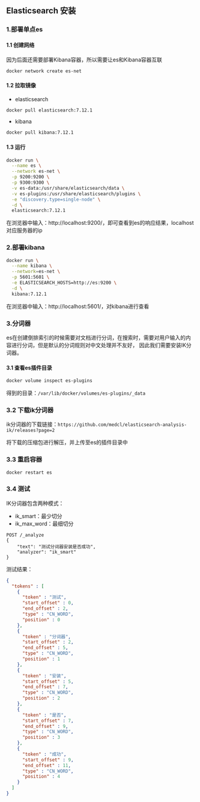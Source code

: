 ## Elasticsearch 安装

### 1.部署单点es

#### 1.1 创建网络

因为后面还需要部署Kibana容器，所以需要让es和Kibana容器互联

```bash
docker network create es-net
```

#### 1.2 拉取镜像

- elasticsearch
```bash
docker pull elasticsearch:7.12.1
```

- kibana

```bash
docker pull kibana:7.12.1
```

#### 1.3 运行

```bash
docker run \
  --name es \
  --network es-net \
  -p 9200:9200 \
  -p 9300:9300 \
  -v es-data:/usr/share/elasticsearch/data \
  -v es-plugins:/usr/share/elasticsearch/plugins \
  -e "discovery.type=single-node" \
  -d \
  elasticsearch:7.12.1
```

在浏览器中输入：http://localhost:9200/，即可查看到es的响应结果，localhost对应服务器的ip

### 2.部署kibana

```bash
docker run \
  --name kibana \
  --network=es-net \
  -p 5601:5601 \
  -e ELASTICSEARCH_HOSTS=http://es:9200 \
  -d \
  kibana:7.12.1
```

在浏览器中输入：http://localhost:5601/，对kibana进行查看

### 3.分词器

es在创建倒排索引的时候需要对文档进行分词，在搜索时，需要对用户输入的内容进行分词，但是默认的分词规则对中文处理并不友好，
因此我们需要安装IK分词器。

#### 3.1 查看es插件目录

```bash
docker volume inspect es-plugins
```

得到的目录：`/var/lib/docker/volumes/es-plugins/_data`

### 3.2 下载ik分词器

ik分词器的下载链接：`https://github.com/medcl/elasticsearch-analysis-ik/releases?page=2`

将下载的压缩包进行解压，并上传至es的插件目录中

### 3.3 重启容器

```bash
docker restart es
```

### 3.4 测试

IK分词器包含两种模式：

- ik_smart：最少切分
- ik_max_word：最细切分

```http request
POST /_analyze
{
    "text": "测试分词器安装是否成功",
    "analyzer": "ik_smart"
}
```

测试结果：

```json
{
  "tokens" : [
    {
      "token" : "测试",
      "start_offset" : 0,
      "end_offset" : 2,
      "type" : "CN_WORD",
      "position" : 0
    },
    {
      "token" : "分词器",
      "start_offset" : 2,
      "end_offset" : 5,
      "type" : "CN_WORD",
      "position" : 1
    },
    {
      "token" : "安装",
      "start_offset" : 5,
      "end_offset" : 7,
      "type" : "CN_WORD",
      "position" : 2
    },
    {
      "token" : "是否",
      "start_offset" : 7,
      "end_offset" : 9,
      "type" : "CN_WORD",
      "position" : 3
    },
    {
      "token" : "成功",
      "start_offset" : 9,
      "end_offset" : 11,
      "type" : "CN_WORD",
      "position" : 4
    }
  ]
}

```